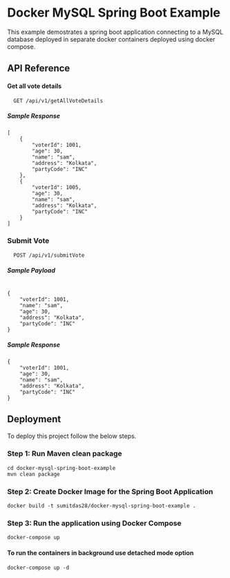 
# Docker MySQL Spring Boot Example

This example demostrates a spring boot application connecting to a MySQL database deployed in separate docker containers deployed using docker compose.

































## API Reference

#### Get all vote details

```http
  GET /api/v1/getAllVoteDetails
```
##### Sample Response

```
[
    {
        "voterId": 1001,
        "age": 30,
        "name": "sam",
        "address": "Kolkata",
        "partyCode": "INC"
    },
    {
        "voterId": 1005,
        "age": 30,
        "name": "sam",
        "address": "Kolkata",
        "partyCode": "INC"
    }
]
```


### Submit Vote

```http
  POST /api/v1/submitVote
```
##### Sample Payload

```

{
    "voterId": 1001,
    "name": "sam",
    "age": 30,
    "address": "Kolkata",
    "partyCode": "INC"
}

```

##### Sample Response

```
{
    "voterId": 1001,
    "age": 30,
    "name": "sam",
    "address": "Kolkata",
    "partyCode": "INC"
}
```
## Deployment

To deploy this project follow the below steps.

### Step 1: Run Maven clean package

```
cd docker-mysql-spring-boot-example
mvn clean package
```

### Step 2: Create Docker Image for the Spring Boot Application

```
docker build -t sumitdas28/docker-mysql-spring-boot-example .
```

### Step 3: Run the application using Docker Compose

```
docker-compose up 
```

#### To run the containers in background use detached mode option

```
docker-compose up -d 
```
